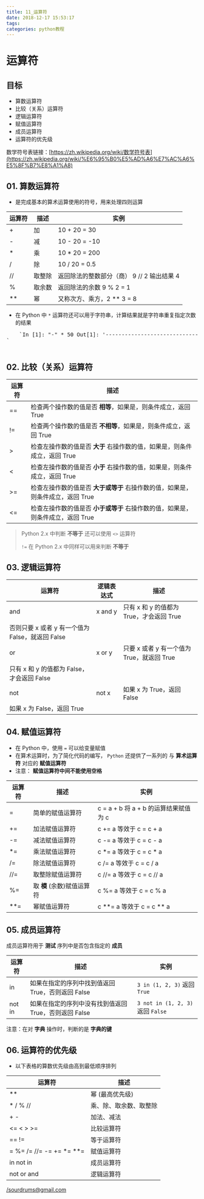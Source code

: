 ```yaml
---
title: 11_运算符
date: 2018-12-17 15:53:17 
tags: 
categories: python教程
---
```



# 运算符

## 目标

*   算数运算符
*   比较（关系）运算符
*   逻辑运算符
*   赋值运算符
*   成员运算符
*   运算符的优先级

数学符号表链接：[https://zh.wikipedia.org/wiki/数学符号表](https://zh.wikipedia.org/wiki/%E6%95%B0%E5%AD%A6%E7%AC%A6%E5%8F%B7%E8%A1%A8)

## 01\. 算数运算符

*   是完成基本的算术运算使用的符号，用来处理四则运算

| 运算符 | 描述 | 实例 |
| --- | --- | --- |
| + | 加 | 10 + 20 = 30 |
| - | 减 | 10 - 20 = -10 |
| * | 乘 | 10 * 20 = 200 |
| / | 除 | 10 / 20 = 0.5 |
| // | 取整除 | 返回除法的整数部分（商） 9 // 2 输出结果 4 |
| % | 取余数 | 返回除法的余数 9 % 2 = 1 |
| ** | 幂 | 又称次方、乘方，2 ** 3 = 8 |

*   在 Python 中 `*` 运算符还可以用于字符串，计算结果就是字符串重复指定次数的结果

<pre>    `In [1]: "-" * 50 Out[1]: '----------------------------------------'
` 
  </pre>

## 02\. 比较（关系）运算符

| 运算符 | 描述 |
| --- | --- |
| == | 检查两个操作数的值是否 **相等**，如果是，则条件成立，返回 True |
| != | 检查两个操作数的值是否 **不相等**，如果是，则条件成立，返回 True |
| > | 检查左操作数的值是否 **大于** 右操作数的值，如果是，则条件成立，返回 True |
| < | 检查左操作数的值是否 **小于** 右操作数的值，如果是，则条件成立，返回 True |
| >= | 检查左操作数的值是否 **大于或等于** 右操作数的值，如果是，则条件成立，返回 True |
| <= | 检查左操作数的值是否 **小于或等于** 右操作数的值，如果是，则条件成立，返回 True |

> 
> 
> Python 2.x 中判断 **不等于** 还可以使用 `<>` 运算符
> 
> `!=` 在 Python 2.x 中同样可以用来判断 **不等于**
> 
> 

## 03\. 逻辑运算符

| 运算符 | 逻辑表达式 | 描述 |
| --- | --- | --- |
| and | x and y | 只有 x 和 y 的值都为 True，才会返回 True
否则只要 x 或者 y 有一个值为 False，就返回 False |
| or | x or y | 只要 x 或者 y 有一个值为 True，就返回 True
只有 x 和 y 的值都为 False，才会返回 False |
| not | not x | 如果 x 为 True，返回 False
如果 x 为 False，返回 True |

## 04\. 赋值运算符

*   在 Python 中，使用 `=` 可以给变量赋值
*   在算术运算时，为了简化代码的编写， `Python` 还提供了一系列的 与 **算术运算符** 对应的 **赋值运算符**
*   注意： **赋值运算符中间不能使用空格**

| 运算符 | 描述 | 实例 |
| --- | --- | --- |
| = | 简单的赋值运算符 | c = a + b 将 a + b 的运算结果赋值为 c |
| += | 加法赋值运算符 | c += a 等效于 c = c + a |
| -= | 减法赋值运算符 | c -= a 等效于 c = c - a |
| *= | 乘法赋值运算符 | c *= a 等效于 c = c * a |
| /= | 除法赋值运算符 | c /= a 等效于 c = c / a |
| //= | 取整除赋值运算符 | c //= a 等效于 c = c // a |
| %= | 取 **模** (余数)赋值运算符 | c %= a 等效于 c = c % a |
| **= | 幂赋值运算符 | c **= a 等效于 c = c ** a |

## 05\. 成员运算符

成员运算符用于 **测试** 序列中是否包含指定的 **成员**

| 运算符 | 描述 | 实例 |
| --- | --- | --- |
| in | 如果在指定的序列中找到值返回 True，否则返回 False | `3 in (1, 2, 3)` 返回 `True` |
| not in | 如果在指定的序列中没有找到值返回 True，否则返回 False | `3 not in (1, 2, 3)` 返回 `False` |

注意：在对 **字典** 操作时，判断的是 **字典的键**

## 06\. 运算符的优先级

*   以下表格的算数优先级由高到最低顺序排列

| 运算符 | 描述 |
| --- | --- |
| ** | 幂 (最高优先级) |
| * / % // | 乘、除、取余数、取整除 |
| + - | 加法、减法 |
| <= < > >= | 比较运算符 |
| == != | 等于运算符 |
| = %= /= //= -= += *= **= | 赋值运算符 |
| in not in | 成员运算符 |
| not or and | 逻辑运算符 |

</sourdrums@gmail.com>